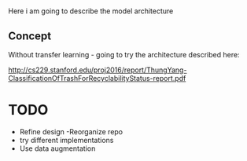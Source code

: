 # 
Here i am going to describe the model architecture

## Concept

Without transfer learning - going to try the architecture described here:

http://cs229.stanford.edu/proj2016/report/ThungYang-ClassificationOfTrashForRecyclabilityStatus-report.pdf

# TODO

- Refine design
-Reorganize repo
- try different implementations
- Use data augmentation


